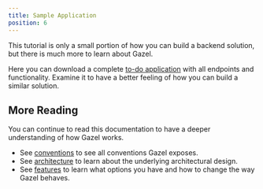 ```yaml
---
title: Sample Application
position: 6
---
```


This tutorial is only a small portion of how you can build a backend solution,
but there is much more to learn about Gazel.

Here you can download a complete [to-do application][] with all endpoints and
functionality. Examine it to have a better feeling of how you can build a
similar solution.

## More Reading

You can continue to read this documentation to have a deeper understanding of
how Gazel works.

- See [conventions](/conventions) to see all conventions Gazel exposes.
- See [architecture](/architecture) to learn about the underlying architectural
  design.
- See [features](/features) to learn what options you have and how to change
  the way Gazel behaves.

[to-do application]:https://github.com/multinetinventiv/gazel-samples/tree/main/to-do
